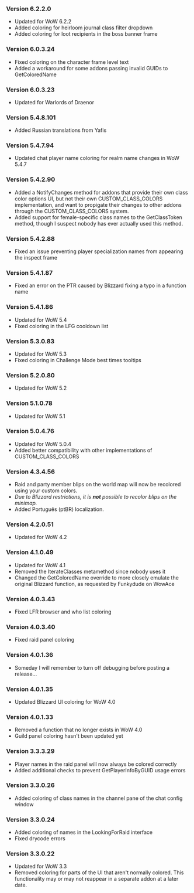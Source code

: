 ### Version 6.2.2.0

* Updated for WoW 6.2.2
* Added coloring for heirloom journal class filter dropdown
* Added coloring for loot recipients in the boss banner frame

### Version 6.0.3.24

* Fixed coloring on the character frame level text
* Added a workaround for some addons passing invalid GUIDs to GetColoredName

### Version 6.0.3.23

* Updated for Warlords of Draenor

### Version 5.4.8.101

* Added Russian translations from Yafis

### Version 5.4.7.94

* Updated chat player name coloring for realm name changes in WoW 5.4.7

### Version 5.4.2.90

* Added a NotifyChanges method for addons that provide their own class color options UI, but not their own CUSTOM_CLASS_COLORS implementation, and want to propigate their changes to other addons through the CUSTOM_CLASS_COLORS system.
* Added support for female-specific class names to the GetClassToken method, though I suspect nobody has ever actually used this method.

### Version 5.4.2.88

* Fixed an issue preventing player specialization names from appearing the inspect frame

### Version 5.4.1.87

* Fixed an error on the PTR caused by Blizzard fixing a typo in a function name

### Version 5.4.1.86

* Updated for WoW 5.4
* Fixed coloring in the LFG cooldown list

### Version 5.3.0.83

* Updated for WoW 5.3
* Fixed coloring in Challenge Mode best times tooltips

### Version 5.2.0.80

* Updated for WoW 5.2

### Version 5.1.0.78

* Updated for WoW 5.1

### Version 5.0.4.76

* Updated for WoW 5.0.4
* Added better compatibility with other implementations of CUSTOM_CLASS_COLORS

### Version 4.3.4.56

* Raid and party member blips on the world map will now be recolored using your custom colors.
* *Due to Blizzard restrictions, it is **not** possible to recolor blips on the minimap.*
* Added Português (ptBR) localization.

### Version 4.2.0.51

* Updated for WoW 4.2

### Version 4.1.0.49

* Updated for WoW 4.1
* Removed the IterateClasses metamethod since nobody uses it
* Changed the GetColoredName override to more closely emulate the original Blizzard function, as requested by Funkydude on WowAce

### Version 4.0.3.43

* Fixed LFR browser and who list coloring

### Version 4.0.3.40

* Fixed raid panel coloring

### Version 4.0.1.36

* Someday I will remember to turn off debugging before posting a release...

### Version 4.0.1.35

* Updated Blizzard UI coloring for WoW 4.0

### Version 4.0.1.33

* Removed a function that no longer exists in WoW 4.0
* Guild panel coloring hasn't been updated yet

### Version 3.3.3.29

* Player names in the raid panel will now always be colored correctly
* Added additional checks to prevent GetPlayerInfoByGUID usage errors

### Version 3.3.0.26

* Added coloring of class names in the channel pane of the chat config window

### Version 3.3.0.24

* Added coloring of names in the LookingForRaid interface
* Fixed drycode errors

### Version 3.3.0.22

* Updated for WoW 3.3
* Removed coloring for parts of the UI that aren't normally colored. This functionality may or may not reappear in a separate addon at a later date.
